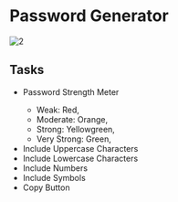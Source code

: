 # Password Generator
![2](https://user-images.githubusercontent.com/88106043/222466222-43794974-4ecb-4319-af13-0a67f0ddac3a.PNG)
<h2> Tasks </h2>
<ul>
<li>Password Strength Meter <br></li>
    <ul><li>Weak: Red, </li> 
    <li>Moderate: Orange, </li> 
    <li>Strong: Yellowgreen, </li> 
    <li>Very Strong: Green,</li> </ul> 
    <li>Include Uppercase Characters </li>
    <li>Include Lowercase Characters</li>
    <li>Include Numbers</li>
    <li>Include Symbols</li>
    <li>Copy Button</li>
    </ul>

